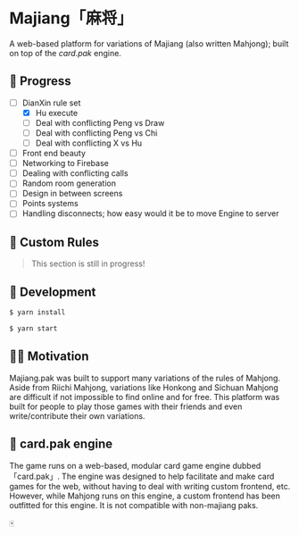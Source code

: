 # Majiang「麻将」

A web-based platform for variations of Majiang (also written Mahjong); built on top of the _card.pak_ engine.

## 🐣 Progress

- [ ] DianXin rule set
  - [x] Hu execute
  - [ ] Deal with conflicting Peng vs Draw
  - [ ] Deal with conflicting Peng vs Chi
  - [ ] Deal with conflicting X vs Hu
- [ ] Front end beauty
- [ ] Networking to Firebase
- [ ] Dealing with conflicting calls
- [ ] Random room generation
- [ ] Design in between screens
- [ ] Points systems
- [ ] Handling disconnects; how easy would it be to move Engine to server

## 🎒 Custom Rules

> This section is still in progress!

## 🔨 Development

```sh
$ yarn install
```

```sh
$ yarn start
```

## 💪🏼 Motivation

Majiang.pak was built to support many variations of the rules of Mahjong. Aside from Riichi Mahjong, variations like Honkong and Sichuan Mahjong are difficult if not impossible to find online and for free. This platform was built for people to play those games with their friends and even write/contribute their own variations.

## 🎠 card.pak engine

The game runs on a web-based, modular card game engine dubbed 「card.pak」. The engine was designed to help facilitate and make card games for the web, without having to deal with writing custom frontend, etc. However, while Mahjong runs on this engine, a custom frontend has been outfitted for this engine. It is not compatible with non-majiang paks.

🀄
